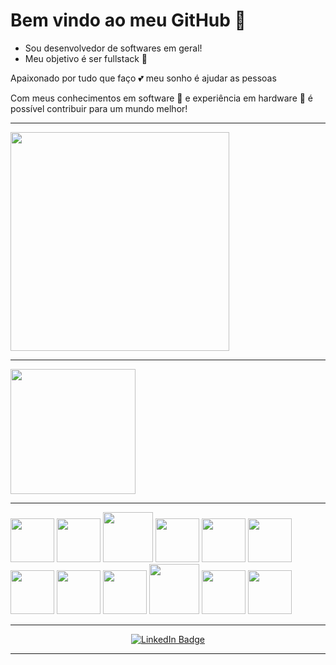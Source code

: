 

# Bem vindo ao meu GitHub 🤗

- Sou desenvolvedor de softwares em geral!
- Meu objetivo é ser fullstack  🤖

Apaixonado por tudo que faço 💕 meu sonho é ajudar as pessoas

Com meus conhecimentos em software 🧩 e experiência em hardware 🗿 é possível contribuir para um mundo melhor!

---

<div>
<img width="350px" align="leaft" src= https://github-readme-stats.vercel.app/api/top-langs/?username=EduardoMFOliveira&show_icons=true&theme=tokyonight&count_private=true
</div>

---
<div>
 <image src = "banner.gif" width= "200px" align = "center" >
</div>

---
 
<div>
<img src="https://cdn.jsdelivr.net/gh/devicons/devicon/icons/html5/html5-original.svg" width="70px"> <img src="https://cdn.jsdelivr.net/gh/devicons/devicon/icons/javascript/javascript-original.svg" width=70px>  <img src="https://cdn.jsdelivr.net/gh/devicons/devicon/icons/nodejs/nodejs-original-wordmark.svg" width=80px /> 
 <img src="https://cdn.jsdelivr.net/gh/devicons/devicon/icons/vscode/vscode-original.svg" width=70px /> <img src="https://cdn.jsdelivr.net/gh/devicons/devicon/icons/typescript/typescript-original.svg" width=70px /> <img src="https://cdn.jsdelivr.net/gh/devicons/devicon/icons/css3/css3-plain-wordmark.svg" width=70px/>
    <img src="https://cdn.jsdelivr.net/gh/devicons/devicon/icons/angularjs/angularjs-plain.svg" width=70px/> <img src="https://cdn.jsdelivr.net/gh/devicons/devicon/icons/ionic/ionic-original-wordmark.svg" width=70px/> <img src="https://cdn.jsdelivr.net/gh/devicons/devicon/icons/react/react-original.svg" width=70px/> 
      <img src="https://cdn.jsdelivr.net/gh/devicons/devicon/icons/docker/docker-original.svg" width=80px /> <img src="https://cdn.jsdelivr.net/gh/devicons/devicon/icons/java/java-original.svg" width=70px/> <img src="https://cdn.jsdelivr.net/gh/devicons/devicon/icons/linux/linux-plain.svg" width=70px/>          
</div>          

---

<div id="badges" align="center">
 <a href ="https://www.linkedin.com/in/eduardo-mendesfdo/">
 <img src="https://img.shields.io/badge/LinkedIn-blue?style=for-the-badge&logo=linkedin&logoColor=white" alt="LinkedIn Badge"/>
 <a/>
</div>
          
---



          
          
          
          
          
